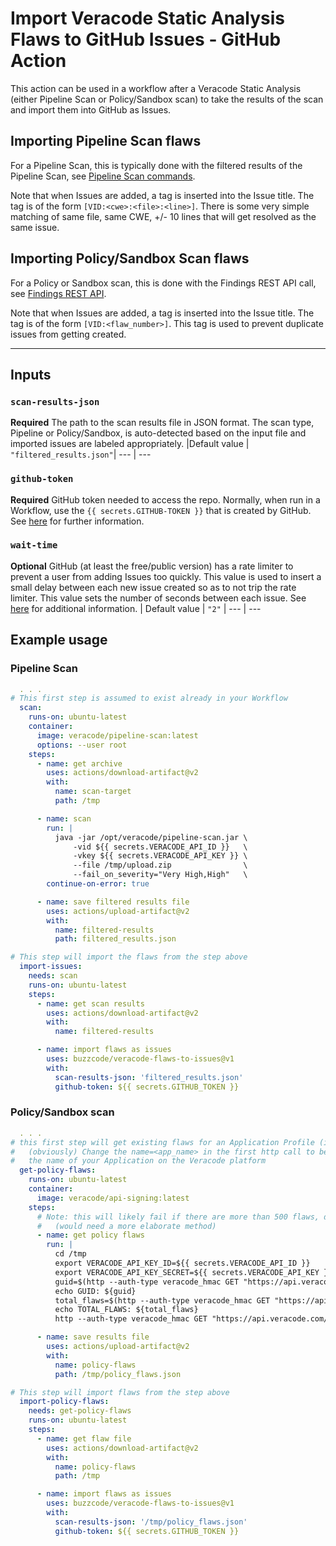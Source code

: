 # Import Veracode Static Analysis Flaws to GitHub Issues - GitHub Action

This action can be used in a workflow after a Veracode Static Analysis (either Pipeline Scan or Policy/Sandbox scan) to take the results of the scan and import them into GitHub as Issues.

## Importing Pipeline Scan flaws
For a Pipeline Scan, this is typically done with the filtered results of the Pipeline Scan, see [Pipeline Scan commands](https://help.veracode.com/r/r_pipeline_scan_commands).  

Note that when Issues are added, a tag is inserted into the Issue title.  The tag is of the form `[VID:<cwe>:<file>:<line>]`.  There is some very simple matching of same file, same CWE, +/- 10 lines that will get resolved as the same issue.

## Importing Policy/Sandbox Scan flaws
For a Policy or Sandbox scan, this is done with the Findings REST API call, see [Findings REST API](https://help.veracode.com/r/c_findings_v2_intro).

Note that when Issues are added, a tag is inserted into the Issue title.  The tag is of the form `[VID:<flaw_number>]`.  This tag is used to prevent duplicate issues from getting created.  

---

## Inputs

### `scan-results-json`

**Required** The path to the scan results file in JSON format.  The scan type, Pipeline or Policy/Sandbox, is auto-detected based on the input file and imported issues are labeled appropriately.
|Default value |  `"filtered_results.json"`|
--- | ---

### `github-token`

**Required** GitHub token needed to access the repo.  Normally, when run in a Workflow, use the `{{ secrets.GITHUB-TOKEN }}` that is created by GitHub.  See [here](https://docs.github.com/en/actions/reference/authentication-in-a-workflow) for further information.

### `wait-time`

**Optional** GitHub (at least the free/public version) has a rate limiter to prevent a user from adding Issues too quickly.  This value is used to insert a small delay between each new issue created so as to not trip the rate limiter.  This value sets the number of seconds between each issue.  See [here](https://docs.github.com/en/rest/guides/best-practices-for-integrators#dealing-with-rate-limits) for additional information.
| Default value | `"2"` |
--- | ---

## Example usage

### Pipeline Scan

```yaml
  . . . 
# This first step is assumed to exist already in your Workflow
  scan:
    runs-on: ubuntu-latest
    container: 
      image: veracode/pipeline-scan:latest
      options: --user root
    steps:
      - name: get archive
        uses: actions/download-artifact@v2
        with:
          name: scan-target
          path: /tmp

      - name: scan
        run: |
          java -jar /opt/veracode/pipeline-scan.jar \
              -vid ${{ secrets.VERACODE_API_ID }}   \
              -vkey ${{ secrets.VERACODE_API_KEY }} \
              --file /tmp/upload.zip                \
              --fail_on_severity="Very High,High"   \
        continue-on-error: true

      - name: save filtered results file
        uses: actions/upload-artifact@v2
        with:
          name: filtered-results
          path: filtered_results.json

# This step will import the flaws from the step above
  import-issues:
    needs: scan
    runs-on: ubuntu-latest
    steps:
      - name: get scan results
        uses: actions/download-artifact@v2
        with:
          name: filtered-results

      - name: import flaws as issues
        uses: buzzcode/veracode-flaws-to-issues@v1
        with:
          scan-results-json: 'filtered_results.json'
          github-token: ${{ secrets.GITHUB_TOKEN }}
```

### Policy/Sandbox scan

```yaml
  . . .
# this first step will get existing flaws for an Application Profile (in this case, NodeGoat).  
# 	(obviously) Change the name=<app_name> in the first http call to be 
#	the name of your Application on the Veracode platform
  get-policy-flaws:
    runs-on: ubuntu-latest
    container: 
      image: veracode/api-signing:latest
    steps:
      # Note: this will likely fail if there are more than 500 flaws, due to Veracode results limiting
      #   (would need a more elaborate method)
      - name: get policy flaws
        run: |
          cd /tmp
          export VERACODE_API_KEY_ID=${{ secrets.VERACODE_API_ID }}
          export VERACODE_API_KEY_SECRET=${{ secrets.VERACODE_API_KEY }}
          guid=$(http --auth-type veracode_hmac GET "https://api.veracode.com/appsec/v1/applications?name=NodeGoat" | jq -r '._embedded.applications[0].guid') 
          echo GUID: ${guid}
          total_flaws=$(http --auth-type veracode_hmac GET "https://api.veracode.com/appsec/v2/applications/${guid}/findings?scan_type=STATIC&violates_policy=True" | jq -r '.page.total_elements')
          echo TOTAL_FLAWS: ${total_flaws}
          http --auth-type veracode_hmac GET "https://api.veracode.com/appsec/v2/applications/${guid}/findings?scan_type=STATIC&violates_policy=True&size=${total_flaws}" > policy_flaws.json

      - name: save results file
        uses: actions/upload-artifact@v2
        with:
          name: policy-flaws
          path: /tmp/policy_flaws.json

# This step will import flaws from the step above
  import-policy-flaws:
    needs: get-policy-flaws
    runs-on: ubuntu-latest
    steps:
      - name: get flaw file
        uses: actions/download-artifact@v2
        with:
          name: policy-flaws
          path: /tmp

      - name: import flaws as issues
        uses: buzzcode/veracode-flaws-to-issues@v1
        with:
          scan-results-json: '/tmp/policy_flaws.json'
          github-token: ${{ secrets.GITHUB_TOKEN }}
```